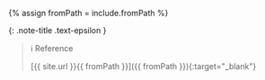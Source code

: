 <!-- _includes/components/ -->

<!-- USE CASE -->
<!-- include components/reference.md fromPath="{RELATIVE_PATH}" -->

{% assign fromPath = include.fromPath %}

{: .note-title .text-epsilon }
> ℹ️ Reference
>
> [{{ site.url }}{{ fromPath }}]({{ fromPath }}){:target="\_blank"}
